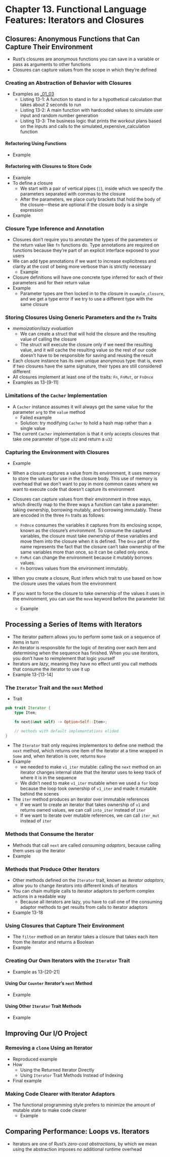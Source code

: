 # Chapter 13. Functional Language Features: Iterators and Closures

## Closures: Anonymous Functions that Can Capture Their Environment
- Rust’s closures are anonymous functions you can save in a variable or pass as
arguments to other functions
- Closures can capture values from the scope in which they’re defined

### Creating an Abstraction of Behavior with Closures
- Examples as [_01_03](./listings/_01_03/src/main.rs)
    - Listing 13-1: A function to stand in for a hypothetical calculation that takes about 2 seconds to run
    - Listing 13-2: A main function with hardcoded values to simulate user input and random number generation
    - Listing 13-3: The business logic that prints the workout plans based on the inputs and calls to the simulated_expensive_calculation function

#### Refactoring Using Functions
- Example 

#### Refactoring with Closures to Store Code
- Example 
- To define a closure
  - We start with a pair of vertical pipes (`|`), inside which we specify the parameters separated with commas to the closure
  - After the parameters, we place curly brackets that hold the body of the
closure—these are optional if the closure body is a single expression
- Example 

### Closure Type Inference and Annotation
- Closures don’t require you to annotate the types of the parameters or the
return value like `fn` functions do. Type annotations are required on functions
because they’re part of an explicit interface exposed to your users
- We can add type annotations if we want to increase
explicitness and clarity at the cost of being more verbose than is strictly necessary
  - Example 
- Closure definitions will have one concrete type inferred for each of their
parameters and for their return value
- Example 
    - Parameter types are then locked in to the closure in `example_closure`, and we get a type error if we try to use a different type with the same closure

### Storing Closures Using Generic Parameters and the `Fn` Traits
- *memoization*/*lazy evaluation*
  - We can create a struct that will hold the closure and the resulting value of calling the closure
  - The struct will execute the closure only if we need the resulting value, and it will cache the resulting value so the rest of our code doesn’t have to be responsible for saving and reusing the result
- Each closure instance has its own unique anonymous type: that is, even
if two closures have the same signature, their types are still considered different
- All closures implement at least one of the traits: `Fn`, `FnMut`, or `FnOnce`
- Examples as 13-[9-11]

### Limitations of the `Cacher` Implementation
- A `Cacher` instance assumes it will always get the same value for the parameter `arg` to the `value` method
  - Failed example
  - Solution: try modifying `Cacher` to hold a hash map rather than a single value
- The current `Cacher` implementation is that it only
accepts closures that take one parameter of type `u32` and return a `u32`

### Capturing the Environment with Closures
- Example 
- When a closure captures a value from its environment, it uses memory to store
the values for use in the closure body. This use of memory is overhead that we
don’t want to pay in more common cases where we want to execute code that
doesn’t capture its environment
- Closures can capture values from their environment in three ways, which
directly map to the three ways a function can take a parameter: taking
ownership, borrowing mutably, and borrowing immutably. These are encoded in the
three `Fn` traits as follows:

    * `FnOnce` consumes the variables it captures from its enclosing scope, known
    as the closure’s *environment*. To consume the captured variables, the
    closure must take ownership of these variables and move them into the closure
    when it is defined. The `Once` part of the name represents the fact that the
    closure can’t take ownership of the same variables more than once, so it can
    be called only once.
    * `FnMut` can change the environment because it mutably borrows values.
    * `Fn` borrows values from the environment immutably.

- When you create a closure, Rust infers which trait to use based on how the
closure uses the values from the environment
- If you want to force the closure to take ownership of the values it uses in the
environment, you can use the `move` keyword before the parameter list
    - Example 

## Processing a Series of Items with Iterators
- The iterator pattern allows you to perform some task on a sequence of items in turn
- An iterator is responsible for the logic of iterating over each item and
determining when the sequence has finished. When you use iterators, you don’t
have to reimplement that logic yourself
- Iterators are *lazy*, meaning they have no effect until you call
methods that consume the iterator to use it up
- Example 13-[13-14]

### The `Iterator` Trait and the `next` Method
- Trait
```rust
pub trait Iterator {
    type Item;

    fn next(&mut self) -> Option<Self::Item>;

    // methods with default implementations elided
}
```
- The `Iterator` trait only requires implementors to define one method: the
`next` method, which returns one item of the iterator at a time wrapped in
`Some` and, when iteration is over, returns `None`
- Example 
    - we needed to make `v1_iter` mutable: calling the `next` method on an iterator changes internal state that the iterator uses to keep track of where it is in the sequence
    - We didn’t need to make `v1_iter` mutable when we used a `for` loop because the loop took ownership of `v1_iter` and made it mutable behind the scenes
- The `iter` method produces an iterator over immutable references
    - If we want to create an iterator that takes ownership of `v1` and returns owned values, we can call `into_iter` instead of `iter`
    - If we want to iterate over mutable references, we can call `iter_mut` instead of `iter`

### Methods that Consume the Iterator
- Methods that call `next` are called *consuming adaptors*, because calling them uses up the iterator
- Example

### Methods that Produce Other Iterators
- Other methods defined on the `Iterator` trait, known as *iterator adaptors*, allow you to change iterators into different kinds of iterators
- You can chain multiple calls to iterator adaptors to perform complex actions in a readable way
    - Because all iterators are lazy, you have to call one of the consuming adaptor methods to get results from calls to iterator adaptors
- Example 13-18

### Using Closures that Capture Their Environment
- The `filter` method on an iterator takes a closure that takes each item from
the iterator and returns a Boolean
- Example

### Creating Our Own Iterators with the `Iterator` Trait
- Example as 13-[20-21]

#### Using Our `Counter` Iterator’s `next` Method
- Example 

#### Using Other `Iterator` Trait Methods
- Example

## Improving Our I/O Project
### Removing a `clone` Using an Iterator
- Reproduced example
- How
    - Using the Returned Iterator Directly
    - Using `Iterator` Trait Methods Instead of Indexing
- Final example

### Making Code Clearer with Iterator Adaptors
- The functional programming style prefers to minimize the amount of mutable state to make code clearer
  - Example

## Comparing Performance: Loops vs. Iterators
- Iterators are one of Rust’s *zero-cost abstractions*, by which we mean using the abstraction
imposes no additional runtime overhead
